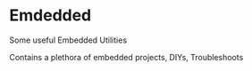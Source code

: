 # Emdedded
Some useful Embedded Utilities

Contains a plethora of embedded projects, DIYs, Troubleshoots
